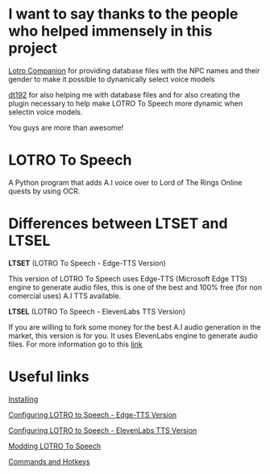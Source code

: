 # I want to say thanks to the people who helped immensely in this project

[Lotro Companion](https://github.com/LotroCompanion) for providing database files with the NPC names and their gender to make it possible to dynamically select voice models

[dt192](https://github.com/dt192) for also helping me with database files and for also creating the plugin necessary to help make LOTRO To Speech more dynamic when selectin voice models.

You guys are more than awesome!

# LOTRO To Speech
A Python program that adds A.I voice over to Lord of The Rings Online quests by using OCR.

# Differences between LTSET and LTSEL

**LTSET** (LOTRO To Speech - Edge-TTS Version)

This version of LOTRO To Speech uses Edge-TTS (Microsoft Edge TTS) engine to generate audio files, this is one of the best and 100% free (for non comercial uses) A.I TTS available.

**LTSEL** (LOTRO To Speech - ElevenLabs TTS Version)

If you are willing to fork some money for the best A.I audio generation in the market, this version is for you. It uses ElevenLabs engine to generate audio files. For more information go to this [link](https://elevenlabs.io/about)

# Useful links

[Installing](https://github.com/ils94/LOTROToSpeech/blob/master/Tutorial/Files/installing.md)

[Configuring LOTRO to Speech - Edge-TTS Version](https://github.com/ils94/LOTROToSpeech/blob/master/Tutorial/Files/configuring_TLSET.md)

[Configuring LOTRO to Speech - ElevenLabs TTS Version](https://github.com/ils94/LOTROToSpeech/blob/master/Tutorial/Files/configuring_TLSEL.md)

[Modding LOTRO To Speech](https://github.com/ils94/LOTROToSpeech/blob/master/Tutorial/Files/modding.md)

[Commands and Hotkeys](https://github.com/ils94/LOTROToSpeech/blob/master/Tutorial/Files/commandsandhotkeys.md)
